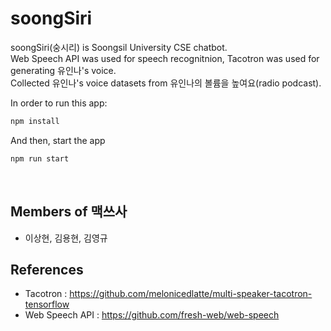 # soongSiri
soongSiri(숭시리) is Soongsil University CSE chatbot. <br>
Web Speech API was used for speech recognitnion, Tacotron was used for generating 유인나's voice. <br>
Collected 유인나's voice datasets from 유인나의 볼륨을 높여요(radio podcast).<br>

In order to run this app:

```js
npm install
```

And then, start the app

```js
npm run start
```
<br>

## Members of 맥쓰사
* 이상현, 김용현, 김영규

## References

* Tacotron : https://github.com/melonicedlatte/multi-speaker-tacotron-tensorflow
* Web Speech API : https://github.com/fresh-web/web-speech
